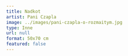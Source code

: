 ```yaml
---
title: Nadkot
artist: Pani Czapla
image: ../images/pani-czapla-o-rozmaitym.jpg
type: Inne
url: null
format: 50x70 cm
featured: false
---
```

